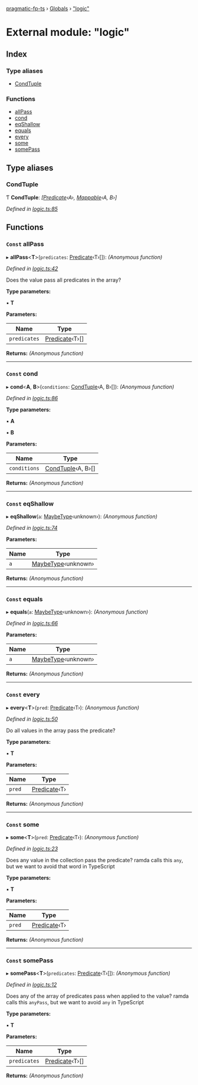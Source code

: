 [pragmatic-fp-ts](../README.md) › [Globals](../globals.md) › ["logic"](_logic_.md)

# External module: "logic"

## Index

### Type aliases

* [CondTuple](_logic_.md#condtuple)

### Functions

* [allPass](_logic_.md#const-allpass)
* [cond](_logic_.md#const-cond)
* [eqShallow](_logic_.md#const-eqshallow)
* [equals](_logic_.md#const-equals)
* [every](_logic_.md#const-every)
* [some](_logic_.md#const-some)
* [somePass](_logic_.md#const-somepass)

## Type aliases

###  CondTuple

Ƭ **CondTuple**: *[[Predicate](_types_.md#predicate)‹A›, [Mappable](_types_.md#mappable)‹A, B›]*

*Defined in [logic.ts:85](https://github.com/hermann-p/pragmatic-fp-ts/blob/e1dc667/src/logic.ts#L85)*

## Functions

### `Const` allPass

▸ **allPass**<**T**>(`predicates`: [Predicate](_types_.md#predicate)‹T›[]): *(Anonymous function)*

*Defined in [logic.ts:42](https://github.com/hermann-p/pragmatic-fp-ts/blob/e1dc667/src/logic.ts#L42)*

Does the value pass all predicates in the array?

**Type parameters:**

▪ **T**

**Parameters:**

Name | Type |
------ | ------ |
`predicates` | [Predicate](_types_.md#predicate)‹T›[] |

**Returns:** *(Anonymous function)*

___

### `Const` cond

▸ **cond**<**A**, **B**>(`conditions`: [CondTuple](_logic_.md#condtuple)‹A, B›[]): *(Anonymous function)*

*Defined in [logic.ts:86](https://github.com/hermann-p/pragmatic-fp-ts/blob/e1dc667/src/logic.ts#L86)*

**Type parameters:**

▪ **A**

▪ **B**

**Parameters:**

Name | Type |
------ | ------ |
`conditions` | [CondTuple](_logic_.md#condtuple)‹A, B›[] |

**Returns:** *(Anonymous function)*

___

### `Const` eqShallow

▸ **eqShallow**(`a`: [MaybeType](_types_.md#maybetype)‹unknown›): *(Anonymous function)*

*Defined in [logic.ts:74](https://github.com/hermann-p/pragmatic-fp-ts/blob/e1dc667/src/logic.ts#L74)*

**Parameters:**

Name | Type |
------ | ------ |
`a` | [MaybeType](_types_.md#maybetype)‹unknown› |

**Returns:** *(Anonymous function)*

___

### `Const` equals

▸ **equals**(`a`: [MaybeType](_types_.md#maybetype)‹unknown›): *(Anonymous function)*

*Defined in [logic.ts:66](https://github.com/hermann-p/pragmatic-fp-ts/blob/e1dc667/src/logic.ts#L66)*

**Parameters:**

Name | Type |
------ | ------ |
`a` | [MaybeType](_types_.md#maybetype)‹unknown› |

**Returns:** *(Anonymous function)*

___

### `Const` every

▸ **every**<**T**>(`pred`: [Predicate](_types_.md#predicate)‹T›): *(Anonymous function)*

*Defined in [logic.ts:50](https://github.com/hermann-p/pragmatic-fp-ts/blob/e1dc667/src/logic.ts#L50)*

Do all values in the array pass the predicate?

**Type parameters:**

▪ **T**

**Parameters:**

Name | Type |
------ | ------ |
`pred` | [Predicate](_types_.md#predicate)‹T› |

**Returns:** *(Anonymous function)*

___

### `Const` some

▸ **some**<**T**>(`pred`: [Predicate](_types_.md#predicate)‹T›): *(Anonymous function)*

*Defined in [logic.ts:23](https://github.com/hermann-p/pragmatic-fp-ts/blob/e1dc667/src/logic.ts#L23)*

Does any value in the collection pass the predicate?
ramda calls this `any`, but we want to avoid that word in TypeScript

**Type parameters:**

▪ **T**

**Parameters:**

Name | Type |
------ | ------ |
`pred` | [Predicate](_types_.md#predicate)‹T› |

**Returns:** *(Anonymous function)*

___

### `Const` somePass

▸ **somePass**<**T**>(`predicates`: [Predicate](_types_.md#predicate)‹T›[]): *(Anonymous function)*

*Defined in [logic.ts:12](https://github.com/hermann-p/pragmatic-fp-ts/blob/e1dc667/src/logic.ts#L12)*

Does any of the array of predicates pass when applied to the value?
ramda calls this `anyPass`, but we want to avoid `any` in TypeScript

**Type parameters:**

▪ **T**

**Parameters:**

Name | Type |
------ | ------ |
`predicates` | [Predicate](_types_.md#predicate)‹T›[] |

**Returns:** *(Anonymous function)*
